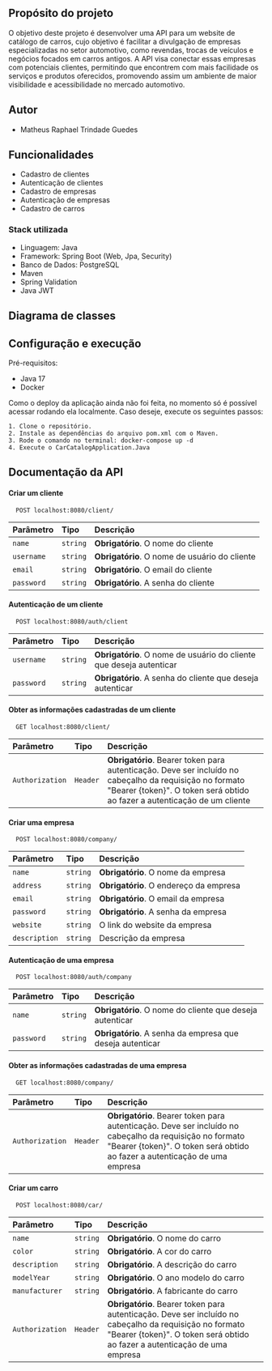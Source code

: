 
## Propósito do projeto
O objetivo deste projeto é desenvolver uma API 
para um website de catálogo de carros, cujo 
objetivo é facilitar a divulgação de 
empresas especializadas no setor automotivo, 
como revendas, trocas de veículos e 
negócios focados em carros antigos. 
A API visa conectar essas empresas com 
potenciais clientes, permitindo que 
encontrem com mais facilidade os 
serviços e produtos oferecidos, 
promovendo assim um ambiente de 
maior visibilidade e acessibilidade 
no mercado automotivo.
## Autor

- Matheus Raphael Trindade Guedes

## Funcionalidades

- Cadastro de clientes
- Autenticação de clientes
- Cadastro de empresas
- Autenticação de empresas
- Cadastro de carros

### Stack utilizada

- Linguagem: Java
- Framework: Spring Boot (Web, Jpa, Security)
- Banco de Dados: PostgreSQL
- Maven
- Spring Validation
- Java JWT

## Diagrama de classes

## Configuração e execução

Pré-requisitos:
- Java 17
- Docker

Como o deploy da aplicação ainda não foi feita, no momento só é possível acessar rodando ela localmente. Caso deseje, execute os seguintes passos:

    1. Clone o repositório.
    2. Instale as dependências do arquivo pom.xml com o Maven.
    3. Rode o comando no terminal: docker-compose up -d
    4. Execute o CarCatalogApplication.Java




## Documentação da API

#### Criar um cliente

```http
  POST localhost:8080/client/
```

| Parâmetro   | Tipo       | Descrição                           |
| :---------- | :--------- | :---------------------------------- |
| `name` | `string` | **Obrigatório**. O nome do cliente |
| `username`  | `string` | **Obrigatório**. O nome de usuário do cliente |
| `email` | `string` | **Obrigatório**. O email do cliente |
| `password` | `string` | **Obrigatório**. A senha do cliente |



#### Autenticação de um cliente

```http
  POST localhost:8080/auth/client
```

| Parâmetro   | Tipo       | Descrição                                   |
| :---------- | :--------- | :------------------------------------------ |
| `username`      | `string` | **Obrigatório**. O nome de usuário do cliente que deseja autenticar |
| `password`      | `string` | **Obrigatório**. A senha do cliente que deseja autenticar |


#### Obter as informações cadastradas de um cliente

```http
  GET localhost:8080/client/
```

| Parâmetro   | Tipo       | Descrição                                   |
| :---------- | :--------- | :------------------------------------------ |
| `Authorization`      | `Header` | **Obrigatório**. Bearer token para autenticação. Deve ser incluído no cabeçalho da requisição no formato "Bearer {token}". O token será obtido ao fazer a autenticação de um cliente |

#### Criar uma empresa

```http
  POST localhost:8080/company/
```

| Parâmetro   | Tipo       | Descrição                           |
| :---------- | :--------- | :---------------------------------- |
| `name` | `string` | **Obrigatório**. O nome da empresa |
| `address`  | `string` | **Obrigatório**. O endereço da empresa |
| `email` | `string` | **Obrigatório**. O email da empresa |
| `password` | `string` | **Obrigatório**. A senha da empresa |
| `website` | `string` | O link do website da empresa |
| `description` | `string` | Descrição da empresa |

#### Autenticação de uma empresa

```http
  POST localhost:8080/auth/company
```

| Parâmetro   | Tipo       | Descrição                                   |
| :---------- | :--------- | :------------------------------------------ |
| `name`      | `string` | **Obrigatório**. O nome do cliente que deseja autenticar |
| `password`      | `string` | **Obrigatório**. A senha da empresa que deseja autenticar |

#### Obter as informações cadastradas de uma empresa

```http
  GET localhost:8080/company/
```

| Parâmetro   | Tipo       | Descrição                                   |
| :---------- | :--------- | :------------------------------------------ |
| `Authorization`      | `Header` | **Obrigatório**. Bearer token para autenticação. Deve ser incluído no cabeçalho da requisição no formato "Bearer {token}". O token será obtido ao fazer a autenticação de uma empresa |

#### Criar um carro

```http
  POST localhost:8080/car/
```

| Parâmetro   | Tipo       | Descrição                           |
| :---------- | :--------- | :---------------------------------- |
| `name` | `string` | **Obrigatório**. O nome do carro |
| `color`  | `string` | **Obrigatório**. A cor do carro |
| `description` | `string` | **Obrigatório**. A descrição do carro |
| `modelYear` | `string` | **Obrigatório**. O ano modelo do carro |
| `manufacturer` | `string` | **Obrigatório**. A fabricante do carro |
| `Authorization`      | `Header` | **Obrigatório**. Bearer token para autenticação. Deve ser incluído no cabeçalho da requisição no formato "Bearer {token}". O token será obtido ao fazer a autenticação de uma empresa |
